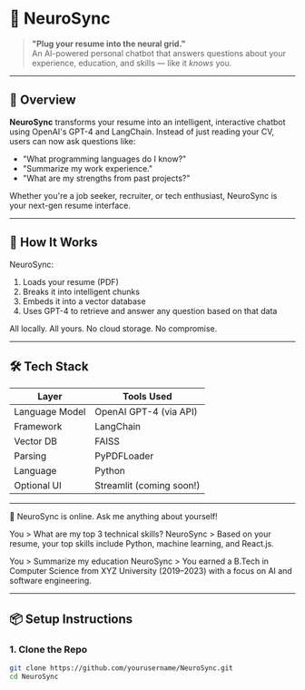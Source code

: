 # 🧠 NeuroSync

> **"Plug your resume into the neural grid."**  
> An AI-powered personal chatbot that answers questions about your experience, education, and skills — like it *knows* you.

---

## 🚀 Overview

**NeuroSync** transforms your resume into an intelligent, interactive chatbot using OpenAI's GPT-4 and LangChain. Instead of just reading your CV, users can now ask questions like:

- "What programming languages do I know?"
- "Summarize my work experience."
- "What are my strengths from past projects?"

Whether you're a job seeker, recruiter, or tech enthusiast, NeuroSync is your next-gen resume interface.

---

## 🧠 How It Works

NeuroSync:
1. Loads your resume (PDF)
2. Breaks it into intelligent chunks
3. Embeds it into a vector database
4. Uses GPT-4 to retrieve and answer any question based on that data

All locally. All yours. No cloud storage. No compromise.

---

## 🛠️ Tech Stack

| Layer          | Tools Used                    |
|----------------|-------------------------------|
| Language Model | OpenAI GPT-4 (via API)        |
| Framework      | LangChain                     |
| Vector DB      | FAISS                         |
| Parsing        | PyPDFLoader                   |
| Language       | Python                        |
| Optional UI    | Streamlit (coming soon!)      |

---
🤖 NeuroSync is online. Ask me anything about yourself!

You > What are my top 3 technical skills?
NeuroSync > Based on your resume, your top skills include Python, machine learning, and React.js.

You > Summarize my education
NeuroSync > You earned a B.Tech in Computer Science from XYZ University (2019–2023) with a focus on AI and software engineering.

---
## 📦 Setup Instructions

### 1. Clone the Repo
```bash
git clone https://github.com/yourusername/NeuroSync.git
cd NeuroSync
